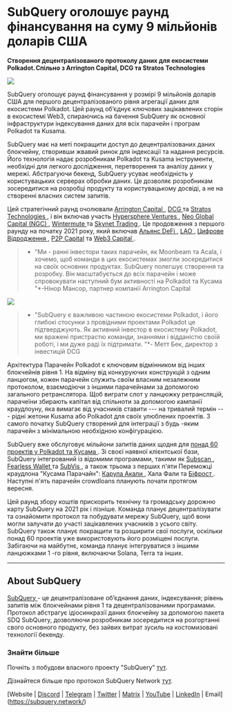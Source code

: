 # SubQuery оголошує раунд фінансування на суму 9 мільйонів доларів США

**Створення децентралізованого протоколу даних для екосистеми Polkadot. Спільно з Arrington Capital, DCG та Stratos Technologies**

![](https://cdn-images-1.medium.com/max/1600/0*PR4oqrB9Am03VseR)

SubQuery оголошує раунд фінансування у розмірі 9 мільйонів доларів США для першого децентралізованого рівня агрегації даних для екосистеми Polkadot. Цей раунд об’єднує ключових зацікавлених сторін в екосистемі Web3, спираючись на бачення SubQuery як основної інфраструктури індексування даних для всіх парачейн і програм Polkadot та Kusama.

SubQuery має на меті покращити доступ до децентралізованих даних блокчейну, створивши жвавий ринок для індексації та надання ресурсів. Його технологія надає розробникам Polkadot та Kusama інструменти, необхідні для легкого дослідження, перетворення та аналізу даних у мережі. Абстрагуючи бекенд, SubQuery усуває необхідність у користувацьких серверах обробки даних. Це дозволяє розробникам зосередитися на розробці продукту та користувацькому досвіді, а не на створенні власних систем запитів.

Цей стратегічний раунд очолювали [ Arrington Capital ](https://arringtonxrpcapital.com/), [ DCG ](https://dcg.co/) та [ Stratos Technologies ](https://www.stratoslp.com/), і він включав участь [ Hypersphere Ventures ](https://hypersphere.ventures/), [ Neo Global Capital (NGC) ](http://ngc.fund/), [ Wintermute ](https://www.wintermute.com/) та [ Skynet Trading ](http://skynettrading.com/). Це продовження з першого раунду на початку 2021 року, який включав [ Альянс DeFi ](https://defialliance.co/), [ LAO ](https://www.thelao.io/), [ Цифрове Відродження ](https://drf.ee/), [P2P Capital](https://www.p2pcap.com/) та [ Web3 Capital ](https://web3.capital/).

> * "Ми - ранні інвестори таких парачейн, як Moonbeam та Acala, і хочемо, щоб команди в цих екосистемах змогли зосередитися на своїх основних продуктах. SubQuery полегшує створення та розробку. Він масштабується до всіх парачейн і може спровокувати наступний бум активності на Polkadot та Кусама "*-Нінор Мансор, партнер компанії Arrington Capital

![](https://cdn-images-1.medium.com/max/1600/1*j4VHuY_BgjkYv_bQ6_DmcQ.gif)



> * "SubQuery є важливою частиною екосистеми Polkadot, і його глибокі стосунки з провідними проектами Polkadot це підтверджують. Як активний інвестор в екосистему Polkadot, ми вражені пристрастю команди, знаннями і відданістю своїй роботі, і ми дуже раді їх підтримати. "*- Метт Бек, директор з інвестицій DCG

Архітектура Парачейн Polkadot є ключовим відмінником від інших блокчейнів рівня 1. На відміну від конкуруючих конструкцій з одним ланцюгом, кожен парачейн служить своїм власним незалежним протоколом, взаємодіючи з іншими парачейнами за допомогою загального ретранслятора. Щоб виграти слот у ланцюжку ретрансляцій, парачеїни збирають капітал від спільноти за допомогою кампанії краудлоуну, яка вимагає від учасників ставити --- на тривалий термін --- рідні жетони Kusama або Polkadot для своїх улюблених проектів. З самого початку SubQuery створений для інтеграції з будь -яким парачейн з мінімальною необхідною конфігурацією.

SubQuery вже обслуговує мільйони запитів даних щодня для [ понад 60 проектів у Polkadot та Кусама ](https://explorer.subquery.network/). Зі своєї наявної клієнтської бази, SubQuery інтегрований із відомими програмами, такими як [ Subscan ](https://subquery.medium.com/subscans-multi-signature-tool-powered-by-subquery-926da3e4fc25), [ Fearless Wallet ](https://explorer.subquery.network/subquery/ef1rspb/fearless-wallet) та [ SubVis ](https://subquery.medium.com/explore-kusama-auctions-with-subvis-io-and-subquery-522351538d17), а також трьома з перших п'яти Переможці краудлона "Кусама Парачайн": [ Карула Акали ](https://subquery.medium.com/karura-integrates-with-subquery-to-aggregate-and-serve-defi-data-to-kusama-builders-d34f0e722311), Хала Фали та [ Біфрост ](https://subquery.medium.com/bifrost-chooses-subquery-to-provide-the-data-for-their-new-dapp-c8005ee54f38). Наступні п'ять парачейн crowdloans планують почати протягом вересня.

Цей раунд збору коштів прискорить технічну та громадську дорожню карту SubQuery на 2021 рік і пізніше. Команда планує децентралізувати та ознайомити протокол та побудувати мережу SubQuery, щоб вони могли залучати до участі зацікавлених учасників з усього світу. SubQuery також планує покращити та розширити свої послуги, оскільки понад 60 проектів уже використовують його розміщені послуги. Забігаючи на майбутнє, команда планує інтегруватися з іншими ланцюжками 1 -го рівня, включаючи Solana, Terra та інших.



* * * * *



## About SubQuery

[ SubQuery ](https://subquery.network) - це децентралізоване об’єднання даних, індексування; рівень запитів між блокчейнами рівня 1 та децентралізованими програмами. Протокол абстрагує ідіосинкразії даних блокчейну за допомогою пакета SDQ SubQuery, дозволяючи розробникам зосередитися на розгортанні свого основного продукту, без зайвих витрат зусиль на костомизовані технології бекенду.



### Знайти більше

Почніть з побудови власного проекту "SubQuery" [тут](https://doc.subquery.network/).

Дізнайтеся більше про протокол SubQuery Network [тут](https://static.subquery.network/whitepaper.pdf).

[Website | [Discord](https://discord.com/invite/78zg8aBSMG) | [Telegram](https://t.me/subquerynetwork) | [Twitter](https://twitter.com/subquerynetwork) | [Matrix](https://matrix.to/#/#subquery:matrix.org) | [YouTube](https://www.youtube.com/channel/UCi1a6NUUjegcLHDFLr7CqLw) | [LinkedIn](https://www.linkedin.com/company/subquery) | Email](https://subquery.network/)
